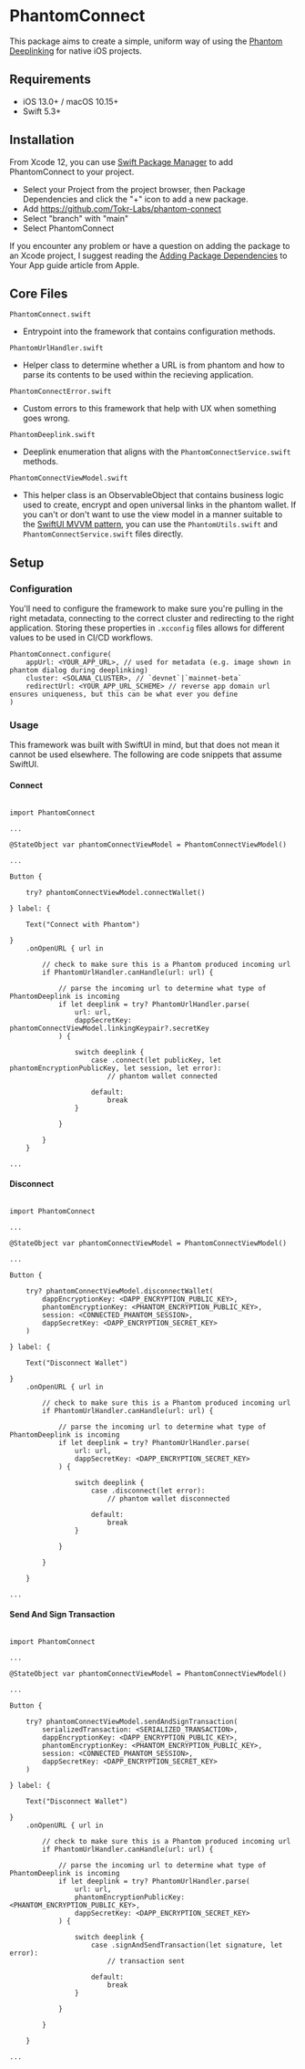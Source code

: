 # PhantomConnect
This package aims to create a simple, uniform way of using the [Phantom Deeplinking](https://phantom.app/blog/introducing-phantom-deeplinks) for native iOS projects.

## Requirements
- iOS 13.0+ / macOS 10.15+
- Swift 5.3+

## Installation
From Xcode 12, you can use [Swift Package Manager](https://swift.org/package-manager/) to add PhantomConnect to your project.

- Select your Project from the project browser, then Package Dependencies and click the "+" icon to add a new package.
- Add https://github.com/Tokr-Labs/phantom-connect
- Select "branch" with "main"
- Select PhantomConnect

If you encounter any problem or have a question on adding the package to an Xcode project, I suggest reading the [Adding Package Dependencies](https://developer.apple.com/documentation/xcode/adding_package_dependencies_to_your_app) to Your App guide article from Apple.

## Core Files

`PhantomConnect.swift`
- Entrypoint into the framework that contains configuration methods.

`PhantomUrlHandler.swift`
- Helper class to determine whether a URL is from phantom and how to parse its contents to be used within the recieving application.

`PhantomConnectError.swift`
- Custom errors to this framework that help with UX when something goes wrong.

`PhantomDeeplink.swift`
- Deeplink enumeration that aligns with the `PhantomConnectService.swift` methods.

`PhantomConnectViewModel.swift`
- This helper class is an ObservableObject that contains business logic used to create, encrypt and open universal links in the phantom wallet. If you can't or don't want to use the view model in a manner suitable to the [SwiftUI MVVM pattern](https://www.hackingwithswift.com/books/ios-swiftui/introducing-mvvm-into-your-swiftui-project), you can use the `PhantomUtils.swift` and `PhantomConnectService.swift` files directly.   

## Setup

### Configuration

You'll need to configure the framework to make sure you're pulling in the right metadata, connecting to the correct cluster and redirecting to the right application. Storing these properties in `.xcconfig` files allows for different values to be used in CI/CD workflows.

```
PhantomConnect.configure(
    appUrl: <YOUR_APP_URL>, // used for metadata (e.g. image shown in phantom dialog during deeplinking)
    cluster: <SOLANA_CLUSTER>, // `devnet`|`mainnet-beta`
    redirectUrl: <YOUR_APP_URL_SCHEME> // reverse app domain url ensures uniqueness, but this can be what ever you define
)
```

### Usage

This framework was built with SwiftUI in mind, but that does not mean it cannot be used elsewhere. The following are code snippets that assume SwiftUI.

#### Connect

```

import PhantomConnect

...

@StateObject var phantomConnectViewModel = PhantomConnectViewModel()

...

Button {
    
    try? phantomConnectViewModel.connectWallet()
    
} label: {

    Text("Connect with Phantom")
    
}
    .onOpenURL { url in
        
        // check to make sure this is a Phantom produced incoming url
        if PhantomUrlHandler.canHandle(url: url) {
            
            // parse the incoming url to determine what type of PhantomDeeplink is incoming
            if let deeplink = try? PhantomUrlHandler.parse(
                url: url,
                dappSecretKey: phantomConnectViewModel.linkingKeypair?.secretKey
            ) {
                
                switch deeplink {
                    case .connect(let publicKey, let phantomEncryptionPublicKey, let session, let error):
                        // phantom wallet connected
                        
                    default:
                        break
                }
                
            }
            
        }
    }

...

```

#### Disconnect

```

import PhantomConnect

...

@StateObject var phantomConnectViewModel = PhantomConnectViewModel()

...

Button {

    try? phantomConnectViewModel.disconnectWallet(
        dappEncryptionKey: <DAPP_ENCRYPTION_PUBLIC_KEY>,
        phantomEncryptionKey: <PHANTOM_ENCRYPTION_PUBLIC_KEY>,
        session: <CONNECTED_PHANTOM_SESSION>,
        dappSecretKey: <DAPP_ENCRYPTION_SECRET_KEY>
    )
    
} label: {

    Text("Disconnect Wallet")
    
}
    .onOpenURL { url in
    
        // check to make sure this is a Phantom produced incoming url
        if PhantomUrlHandler.canHandle(url: url) {
            
            // parse the incoming url to determine what type of PhantomDeeplink is incoming
            if let deeplink = try? PhantomUrlHandler.parse(
                url: url,
                dappSecretKey: <DAPP_ENCRYPTION_SECRET_KEY>
            ) {
                
                switch deeplink {
                    case .disconnect(let error):
                        // phantom wallet disconnected
                        
                    default:
                        break
                }
                
            }
            
        }
        
    }

...

```

#### Send And Sign Transaction

```

import PhantomConnect

...

@StateObject var phantomConnectViewModel = PhantomConnectViewModel()

...

Button {

    try? phantomConnectViewModel.sendAndSignTransaction(
        serializedTransaction: <SERIALIZED_TRANSACTION>,
        dappEncryptionKey: <DAPP_ENCRYPTION_PUBLIC_KEY>,
        phantomEncryptionKey: <PHANTOM_ENCRYPTION_PUBLIC_KEY>,
        session: <CONNECTED_PHANTOM_SESSION>,
        dappSecretKey: <DAPP_ENCRYPTION_SECRET_KEY>
    )
    
} label: {
    
    Text("Disconnect Wallet")
    
}
    .onOpenURL { url in
        
        // check to make sure this is a Phantom produced incoming url
        if PhantomUrlHandler.canHandle(url: url) {
            
            // parse the incoming url to determine what type of PhantomDeeplink is incoming
            if let deeplink = try? PhantomUrlHandler.parse(
                url: url,
                phantomEncryptionPublicKey: <PHANTOM_ENCRYPTION_PUBLIC_KEY>,
                dappSecretKey: <DAPP_ENCRYPTION_SECRET_KEY>
            ) {
                
                switch deeplink { 
                    case .signAndSendTransaction(let signature, let error):
                        // transaction sent
                        
                    default:
                        break
                }
                
            }
            
        }
        
    }

...

```

